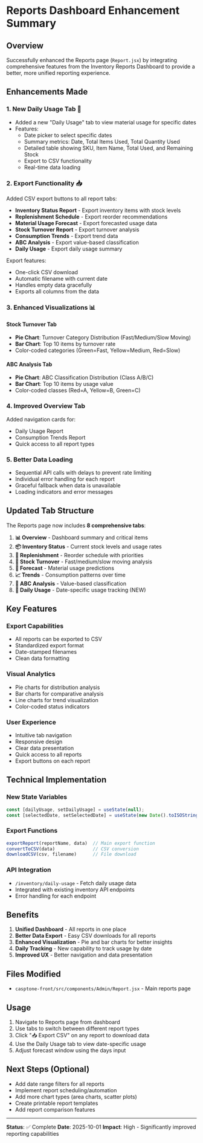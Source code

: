 # Reports Dashboard Enhancement Summary

## Overview
Successfully enhanced the Reports page (`Report.jsx`) by integrating comprehensive features from the Inventory Reports Dashboard to provide a better, more unified reporting experience.

## Enhancements Made

### 1. **New Daily Usage Tab** 📅
- Added a new "Daily Usage" tab to view material usage for specific dates
- Features:
  - Date picker to select specific dates
  - Summary metrics: Date, Total Items Used, Total Quantity Used
  - Detailed table showing SKU, Item Name, Total Used, and Remaining Stock
  - Export to CSV functionality
  - Real-time data loading

### 2. **Export Functionality** 📥
Added CSV export buttons to all report tabs:
- **Inventory Status Report** - Export inventory items with stock levels
- **Replenishment Schedule** - Export reorder recommendations
- **Material Usage Forecast** - Export forecasted usage data
- **Stock Turnover Report** - Export turnover analysis
- **Consumption Trends** - Export trend data
- **ABC Analysis** - Export value-based classification
- **Daily Usage** - Export daily usage summary

Export features:
- One-click CSV download
- Automatic filename with current date
- Handles empty data gracefully
- Exports all columns from the data

### 3. **Enhanced Visualizations** 📊

#### Stock Turnover Tab
- **Pie Chart**: Turnover Category Distribution (Fast/Medium/Slow Moving)
- **Bar Chart**: Top 10 items by turnover rate
- Color-coded categories (Green=Fast, Yellow=Medium, Red=Slow)

#### ABC Analysis Tab
- **Pie Chart**: ABC Classification Distribution (Class A/B/C)
- **Bar Chart**: Top 10 items by usage value
- Color-coded classes (Red=A, Yellow=B, Green=C)

### 4. **Improved Overview Tab**
Added navigation cards for:
- Daily Usage Report
- Consumption Trends Report
- Quick access to all report types

### 5. **Better Data Loading**
- Sequential API calls with delays to prevent rate limiting
- Individual error handling for each report
- Graceful fallback when data is unavailable
- Loading indicators and error messages

## Updated Tab Structure

The Reports page now includes **8 comprehensive tabs**:

1. **📊 Overview** - Dashboard summary and critical items
2. **📦 Inventory Status** - Current stock levels and usage rates
3. **📅 Replenishment** - Reorder schedule with priorities
4. **🔄 Stock Turnover** - Fast/medium/slow moving analysis
5. **🔮 Forecast** - Material usage predictions
6. **📈 Trends** - Consumption patterns over time
7. **🎯 ABC Analysis** - Value-based classification
8. **📅 Daily Usage** - Date-specific usage tracking (NEW)

## Key Features

### Export Capabilities
- All reports can be exported to CSV
- Standardized export format
- Date-stamped filenames
- Clean data formatting

### Visual Analytics
- Pie charts for distribution analysis
- Bar charts for comparative analysis
- Line charts for trend visualization
- Color-coded status indicators

### User Experience
- Intuitive tab navigation
- Responsive design
- Clear data presentation
- Quick access to all reports
- Export buttons on each report

## Technical Implementation

### New State Variables
```javascript
const [dailyUsage, setDailyUsage] = useState(null);
const [selectedDate, setSelectedDate] = useState(new Date().toISOString().split('T')[0]);
```

### Export Functions
```javascript
exportReport(reportName, data)  // Main export function
convertToCSV(data)              // CSV conversion
downloadCSV(csv, filename)      // File download
```

### API Integration
- `/inventory/daily-usage` - Fetch daily usage data
- Integrated with existing inventory API endpoints
- Error handling for each endpoint

## Benefits

1. **Unified Dashboard** - All reports in one place
2. **Better Data Export** - Easy CSV downloads for all reports
3. **Enhanced Visualization** - Pie and bar charts for better insights
4. **Daily Tracking** - New capability to track usage by date
5. **Improved UX** - Better navigation and data presentation

## Files Modified

- `casptone-front/src/components/Admin/Report.jsx` - Main reports page

## Usage

1. Navigate to Reports page from dashboard
2. Use tabs to switch between different report types
3. Click "📥 Export CSV" on any report to download data
4. Use the Daily Usage tab to view date-specific usage
5. Adjust forecast window using the days input

## Next Steps (Optional)

- Add date range filters for all reports
- Implement report scheduling/automation
- Add more chart types (area charts, scatter plots)
- Create printable report templates
- Add report comparison features

---

**Status**: ✅ Complete
**Date**: 2025-10-01
**Impact**: High - Significantly improved reporting capabilities
